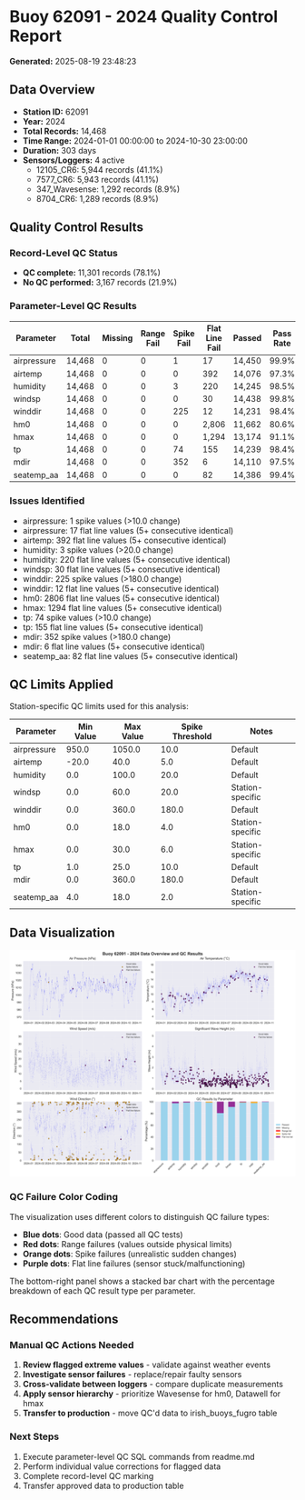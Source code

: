 # Buoy 62091 - 2024 Quality Control Report

**Generated:** 2025-08-19 23:48:23

## Data Overview

- **Station ID:** 62091
- **Year:** 2024
- **Total Records:** 14,468
- **Time Range:** 2024-01-01 00:00:00 to 2024-10-30 23:00:00
- **Duration:** 303 days
- **Sensors/Loggers:** 4 active
  - 12105_CR6: 5,944 records (41.1%)
  - 7577_CR6: 5,943 records (41.1%)
  - 347_Wavesense: 1,292 records (8.9%)
  - 8704_CR6: 1,289 records (8.9%)

## Quality Control Results

### Record-Level QC Status

- **QC complete:** 11,301 records (78.1%)
- **No QC performed:** 3,167 records (21.9%)

### Parameter-Level QC Results

| Parameter | Total | Missing | Range Fail | Spike Fail | Flat Line Fail | Passed | Pass Rate |
|-----------|--------|---------|------------|------------|----------------|--------|-----------|
| airpressure | 14,468 | 0 | 0 | 1 | 17 | 14,450 | 99.9% |
| airtemp | 14,468 | 0 | 0 | 0 | 392 | 14,076 | 97.3% |
| humidity | 14,468 | 0 | 0 | 3 | 220 | 14,245 | 98.5% |
| windsp | 14,468 | 0 | 0 | 0 | 30 | 14,438 | 99.8% |
| winddir | 14,468 | 0 | 0 | 225 | 12 | 14,231 | 98.4% |
| hm0 | 14,468 | 0 | 0 | 0 | 2,806 | 11,662 | 80.6% |
| hmax | 14,468 | 0 | 0 | 0 | 1,294 | 13,174 | 91.1% |
| tp | 14,468 | 0 | 0 | 74 | 155 | 14,239 | 98.4% |
| mdir | 14,468 | 0 | 0 | 352 | 6 | 14,110 | 97.5% |
| seatemp_aa | 14,468 | 0 | 0 | 0 | 82 | 14,386 | 99.4% |

### Issues Identified

- airpressure: 1 spike values (>10.0 change)
- airpressure: 17 flat line values (5+ consecutive identical)
- airtemp: 392 flat line values (5+ consecutive identical)
- humidity: 3 spike values (>20.0 change)
- humidity: 220 flat line values (5+ consecutive identical)
- windsp: 30 flat line values (5+ consecutive identical)
- winddir: 225 spike values (>180.0 change)
- winddir: 12 flat line values (5+ consecutive identical)
- hm0: 2806 flat line values (5+ consecutive identical)
- hmax: 1294 flat line values (5+ consecutive identical)
- tp: 74 spike values (>10.0 change)
- tp: 155 flat line values (5+ consecutive identical)
- mdir: 352 spike values (>180.0 change)
- mdir: 6 flat line values (5+ consecutive identical)
- seatemp_aa: 82 flat line values (5+ consecutive identical)

## QC Limits Applied

Station-specific QC limits used for this analysis:

| Parameter | Min Value | Max Value | Spike Threshold | Notes |
|-----------|-----------|-----------|-----------------|-------|
| airpressure | 950.0 | 1050.0 | 10.0 | Default |
| airtemp | -20.0 | 40.0 | 5.0 | Default |
| humidity | 0.0 | 100.0 | 20.0 | Default |
| windsp | 0.0 | 60.0 | 20.0 | Station-specific |
| winddir | 0.0 | 360.0 | 180.0 | Default |
| hm0 | 0.0 | 18.0 | 4.0 | Station-specific |
| hmax | 0.0 | 30.0 | 6.0 | Station-specific |
| tp | 1.0 | 25.0 | 10.0 | Default |
| mdir | 0.0 | 360.0 | 180.0 | Default |
| seatemp_aa | 4.0 | 18.0 | 2.0 | Station-specific |

## Data Visualization

![QC Overview](buoy_62091_2024_qc_overview.png)

### QC Failure Color Coding

The visualization uses different colors to distinguish QC failure types:

- **Blue dots**: Good data (passed all QC tests)
- **Red dots**: Range failures (values outside physical limits)
- **Orange dots**: Spike failures (unrealistic sudden changes)
- **Purple dots**: Flat line failures (sensor stuck/malfunctioning)

The bottom-right panel shows a stacked bar chart with the percentage breakdown of each QC result type per parameter.

## Recommendations

### Manual QC Actions Needed

1. **Review flagged extreme values** - validate against weather events
2. **Investigate sensor failures** - replace/repair faulty sensors
3. **Cross-validate between loggers** - compare duplicate measurements
4. **Apply sensor hierarchy** - prioritize Wavesense for hm0, Datawell for hmax
5. **Transfer to production** - move QC'd data to irish_buoys_fugro table

### Next Steps

1. Execute parameter-level QC SQL commands from readme.md
2. Perform individual value corrections for flagged data
3. Complete record-level QC marking
4. Transfer approved data to production table
